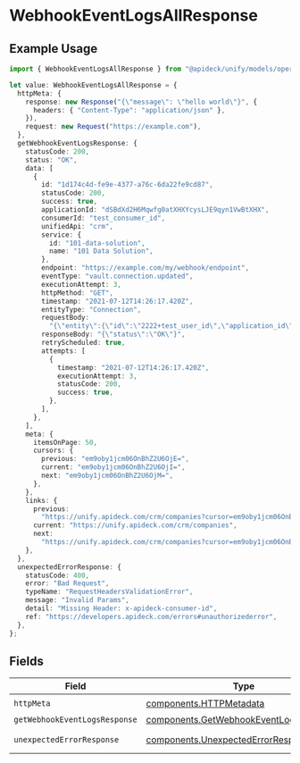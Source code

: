 # WebhookEventLogsAllResponse

## Example Usage

```typescript
import { WebhookEventLogsAllResponse } from "@apideck/unify/models/operations";

let value: WebhookEventLogsAllResponse = {
  httpMeta: {
    response: new Response("{\"message\": \"hello world\"}", {
      headers: { "Content-Type": "application/json" },
    }),
    request: new Request("https://example.com"),
  },
  getWebhookEventLogsResponse: {
    statusCode: 200,
    status: "OK",
    data: [
      {
        id: "1d174c4d-fe9e-4377-a76c-6da22fe9cd87",
        statusCode: 200,
        success: true,
        applicationId: "dSBdXd2H6Mqwfg0atXHXYcysLJE9qyn1VwBtXHX",
        consumerId: "test_consumer_id",
        unifiedApi: "crm",
        service: {
          id: "101-data-solution",
          name: "101 Data Solution",
        },
        endpoint: "https://example.com/my/webhook/endpoint",
        eventType: "vault.connection.updated",
        executionAttempt: 3,
        httpMethod: "GET",
        timestamp: "2021-07-12T14:26:17.420Z",
        entityType: "Connection",
        requestBody:
          "{\"entity\":{\"id\":\"2222+test_user_id\",\"application_id\":\"2222\",\"consumer_id\":\"test_user_id\",\"name\":\"ActiveCampaign\",\"icon\":\"https://res.cloudinary.com/apideck/image/upload/v1529455970/catalog/activecampaign/icon128x128.png\",\"logo\":\"https://www.activecampaign.com/site/assets/social-2x.png\",\"unified_api\":\"crm\",\"service_id\":\"activecampaign\",\"auth_type\":\"apiKey\",\"enabled\":true,\"tag_line\":\"Integrated email marketing, marketing automation, and small business CRM. Save time while growing your business with sales automation.\",\"website\":\"https://www.activecampaign.com/\",\"settings\":{\"instance_url\":\"https://eu28.salesforce.com\",\"base_url\":\"https://updated.api-us1.com\"},\"metadata\":{\"plan\":\"enterprise\",\"account\":{\"name\":\"My Company\"}},\"state\":\"callable\",\"created_at\":\"2021-09-10T10:39:49.628Z\",\"updated_at\":\"2021-09-10T10:39:52.715Z\"},\"entityType\":\"Connection\"}",
        responseBody: "{\"status\":\"OK\"}",
        retryScheduled: true,
        attempts: [
          {
            timestamp: "2021-07-12T14:26:17.420Z",
            executionAttempt: 3,
            statusCode: 200,
            success: true,
          },
        ],
      },
    ],
    meta: {
      itemsOnPage: 50,
      cursors: {
        previous: "em9oby1jcm06OnBhZ2U6OjE=",
        current: "em9oby1jcm06OnBhZ2U6OjI=",
        next: "em9oby1jcm06OnBhZ2U6OjM=",
      },
    },
    links: {
      previous:
        "https://unify.apideck.com/crm/companies?cursor=em9oby1jcm06OnBhZ2U6OjE%3D",
      current: "https://unify.apideck.com/crm/companies",
      next:
        "https://unify.apideck.com/crm/companies?cursor=em9oby1jcm06OnBhZ2U6OjM",
    },
  },
  unexpectedErrorResponse: {
    statusCode: 400,
    error: "Bad Request",
    typeName: "RequestHeadersValidationError",
    message: "Invalid Params",
    detail: "Missing Header: x-apideck-consumer-id",
    ref: "https://developers.apideck.com/errors#unauthorizederror",
  },
};
```

## Fields

| Field                                                                                            | Type                                                                                             | Required                                                                                         | Description                                                                                      |
| ------------------------------------------------------------------------------------------------ | ------------------------------------------------------------------------------------------------ | ------------------------------------------------------------------------------------------------ | ------------------------------------------------------------------------------------------------ |
| `httpMeta`                                                                                       | [components.HTTPMetadata](../../models/components/httpmetadata.md)                               | :heavy_check_mark:                                                                               | N/A                                                                                              |
| `getWebhookEventLogsResponse`                                                                    | [components.GetWebhookEventLogsResponse](../../models/components/getwebhookeventlogsresponse.md) | :heavy_minus_sign:                                                                               | EventLogs                                                                                        |
| `unexpectedErrorResponse`                                                                        | [components.UnexpectedErrorResponse](../../models/components/unexpectederrorresponse.md)         | :heavy_minus_sign:                                                                               | Unexpected error                                                                                 |